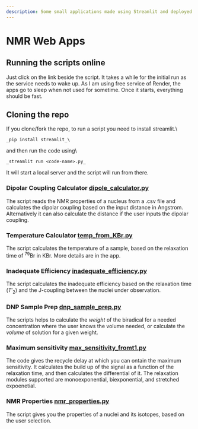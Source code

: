 ```yaml
---
description: Some small applications made using Streamlit and deployed with Render.
---
```


# NMR Web Apps

## Running the scripts online
Just click on the link beside the script.
It takes a while for the initial run as the service needs to wake up.
As I am using free service of Render, the apps go to sleep when not used for sometime.
Once it starts, everything should be fast.


## Cloning the repo
If you clone/fork the repo, to run a script you need to install streamlit.\
```
_pip install streamlit_\
```
and then run the code using\
```
_streamlit run <code-name>.py_
```
It will start a local server and the script will run from there.

### Dipolar Coupling Calculator [dipole_calculator.py](https://dipole-to-distance.onrender.com/)

The script reads the NMR properties of a nucleus from a .csv file and calculates the dipolar coupling based on the input distance in Angstrom. Alternatively it can also calculate the distance if the user inputs the dipolar coupling.

### Temperature Calculator [temp_from_KBr.py](https://temp-from-brt1.onrender.com/)

The script calculates the temperature of a sample, based on the relaxation time of $^79$Br in KBr. More details are in the app.

### Inadequate Efficiency [inadequate_efficiency.py](https://inadequate-efficiency.onrender.com/)

The script calculates the inadequate efficiency based on the relaxation time ($T'_2$) and the J-coupling between the nuclei under observation.

### DNP Sample Prep [dnp_sample_prep.py](https://dnp-sample-prep.onrender.com/)

The scripts helps to calculate the *weight* of the biradical for a needed concentration where the user knows the volume needed, or calculate the *volume* of solution for a given weight.

### Maximum sensitivity [max_sensitivity_fromt1.py](https://optimum-recycle-delay.onrender.com/)

The code gives the recycle delay at which you can ontain the maximum sensitivity. It calculates the build up of the signal as a function of the relaxation time, and then calculates the differential of it. The relaxation modules supported are monoexponential, biexponential, and stretched expoenetial.

### NMR Properties [nmr_properties.py](https://nmr-properties.onrender.com/)
The script gives you the properties of a nuclei and its isotopes, based on the user selection.
